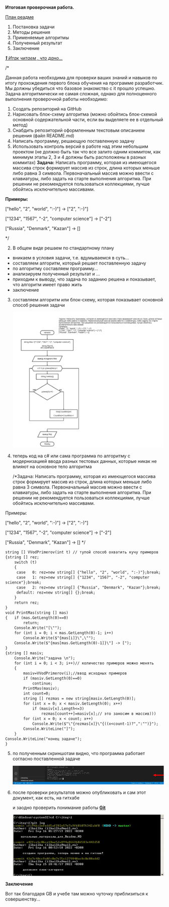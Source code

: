 **Итоговая проверочная работа.**

<u>План реадме</u>

1) Постановка задачи
2) Методы решения
3) Применяемые алгоритмы
4) Полученный результат
5) Заключение

<u>***1**   Итак читаем , что дано...*</u>

/*

Данная работа необходима для проверки ваших знаний и навыков по итогу прохождения первого блока обучения на программе разработчик. Мы должны убедиться что базовое знакомство с it прошло успешно.
Задача алгоритмически не самая сложная, однако для полноценного выполнения проверочной работы необходимо:

1. Создать репозиторий на GitHub
2. Нарисовать блок-схему алгоритма (можно обойтись блок-схемой основной содержательной части, если вы
выделяете ее в отдельный метод)
3. Снабдить репозиторий оформленным текстовым описанием решения (файл README.md)
4. Написать программу, решающую поставленную задачу
5. Использовать контроль версий в работе над этим небольшим проектом (не должно быть так что все залито одним коммитом, как минимум этапы 2, 3 и 4 должны быть расположены в разных коммитах)
**Задача:** Написать программу, которая из имеющегося массива строк формирует массив из строк, длина которых меньше либо равна 3 символа. Первоначальный массив можно ввести с клавиатуры, либо задать на старте выполнения алгоритма. При решении не рекомендуется пользоваться коллекциями, лучше обойтись исключительно массивами.

**Примеры:**

["hello", "2", "world", ":-)"] -> ["2", ":-)"]

["1234", "1567", "-2", "computer science"] -> ["-2"]

["Russia", "Denmark", "Kazan"] -> []

*/

2) В общем виде решаем по стандартному плану

- вникаем в условия задачи, т.е. вдумываемся в суть...
- составляем алгоритм, который решает поставленную задачу
- по алгоритму составляем программу...
- анализируем полученный результат и ...
- приходим к выводу, что задача по заданию решена и показывает, что алгоритм имеет право жить
- заключение 

3. составляем алгоритм или блок-схему, которая показывает основной способ решения задачи

   ![](графблокалгоритма.jpg)

4. теперь код на с# или сама программа по алгоритму с модернизацией ввода разных тестовых данных, которые никак не влияют на основное тело алгоритма

   /*Задача: Написать программу, которая из имеющегося массива
    строк формирует массив из строк, длина которых
   меньше либо равна 3 символа. Первоначальный массив 
   можно ввести с клавиатуры, либо задать на старте
   выполнения алгоритма. При решении не рекомендуется 
   пользоваться коллекциями, лучше обойтись исключительно массивами.

Примеры:

["hello", "2", "world", ":-)"] -> ["2", ":-)"]

["1234", "1567", "-2", "computer science"] -> ["-2"]

["Russia", "Denmark", "Kazan"] -> [] */

   ```
   string [] VVodPrimerov(int t) // тупой способ охватить кучу примеров
   {string [] rez;
       switch (t)
       {
        case   0: rez=new string[] {"hello", "2", "world", ":-)"};break;
        case   1: rez=new string[] {"1234", "1567", "-2", "computer science"};break;
        case   2: rez=new string[] {"Russia", "Denmark", "Kazan"};break;
        default: rez=new string[] {};break;
       }
       return rez;
   }
   void PrintMas(string [] mas)
   {   if (mas.GetLength(0)==0)
           return;
       Console.Write("[\"");
       for (int i = 0; i < mas.GetLength(0)-1; i++)
           Console.Write($"{mas[i]}\",\"");
       Console.Write($"{mas[mas.GetLength(0)-1]}\"] -> [");
   }
   {string [] masiv;
       Console.Write("задача \n");
       for (int i = 0; i < 3; i++)// количество примеров можно менять
       {
           masiv=VVodPrimerov(i);//ввод исходных примеров
           if (masiv.GetLength(0)==0)
               continue;
           PrintMas(masiv);
           int count=0;
           string [] rezmas = new string[masiv.GetLength(0)];
           for (int x = 0; x < masiv.GetLength(0); x++)
               if (masiv[x].Length<=3)
                   rezmas[count++]=masiv[x];// это заносим в массив)))
           for (int x = 0; x < count; x++)
               Console.Write($"\"{rezmas[x]}\"{((x<count-1)?",":"")}");
           Console.WriteLine("]");
       }
   Console.WriteLine("конец задаче");
   }
   ```

   

5. по полученным скриншотам видно, что программа работает согласно поставленной задаче

   ![](Скриншотрезультата.jpg)

6. после проверки результатов можно опубликовать и сам этот документ, как есть, на гитхабе

   и заодно проверить понимание работы <u>**Git**</u>

   ![](Скриншотgitlog.jpg)

**Заключение**

Вот так благодаря GB и учебе там можно чуточку приблизиться к совершенству...





